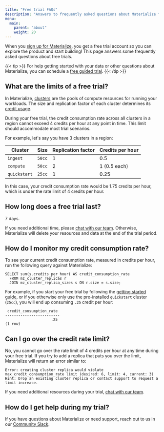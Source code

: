 ```yaml
---
title: "Free trial FAQs"
description: "Answers to frequently asked questions about Materialize free trials"
menu:
  main:
    parent: "about"
    weight: 20
---
```


When you [sign up for Materialize](https://materialize.com/register/), you get a
free trial account so you can explore the product and start building! This page
answers some frequently asked questions about free trials.

{{< tip >}}
For help getting started with your data or other questions about Materialize, you can schedule a [free guided trial](https://materialize.com/demo/?utm_campaign=General&utm_source=documentation).
{{< /tip >}}

## What are the limits of a free trial?

In Materialize, [clusters](/concepts/clusters/) are the pools of
compute resources for running your workloads. The size and replication factor
of each cluster determines its [credit usage](/sql/create-cluster/#credit-usage).

During your free trial, the credit consumption rate across all clusters in a
region cannot exceed 4 credits per hour at any point in time. This limit should
accommodate most trial scenarios.

For example, let's say you have 3 clusters in a region:

Cluster     | Size      | Replication factor | Credits per hour
------------|-----------|--------------------|-----------------
`ingest`    | `50cc`    | 1                  | 0.5
`compute`   | `50cc`    | 2                  | 1 (0.5 each)
`quickstart`| `25cc`    | 1                  | 0.25

In this case, your credit consumption rate would be 1.75 credits per hour, which
is under the rate limit of 4 credits per hour.

## How long does a free trial last?

7 days.

If you need additional time, please [chat with our team](http://materialize.com/convert-account/?utm_campaign=General&utm_source=documentation).
Otherwise, Materialize will delete your resources and data at the end of the
trial period.

## How do I monitor my credit consumption rate?

To see your current credit consumption rate, measured in credits per hour, run
the following query against Materialize:

```mzsql
SELECT sum(s.credits_per_hour) AS credit_consumption_rate
  FROM mz_cluster_replicas r
  JOIN mz_cluster_replica_sizes s ON r.size = s.size;
```

For example, if you start your free trial by following the [getting started guide](/get-started/quickstart),
or if you otherwise only use the pre-installed `quickstart` cluster
(`25cc`), you will end up consuming `.25` credit per hour:

```nofmt
 credit_consumption_rate
-------------------------
                     .25
(1 row)
```

## Can I go over the credit rate limit?

No, you cannot go over the rate limit of 4 credits per hour at any time during
your free trial. If you try to add a replica that puts you over the limit,
Materialize will return an error similar to:

```nofmt
Error: creating cluster replica would violate max_credit_consumption_rate limit (desired: 6, limit: 4, current: 3)
Hint: Drop an existing cluster replica or contact support to request a limit increase.
```

If you need additional resources during your trial, [chat with our team](http://materialize.com/convert-account/?utm_campaign=General&utm_source=documentation).

## How do I get help during my trial?

If you have questions about Materialize or need support, reach out to us in our
[Community Slack](https://materialize.com/s/chat).
